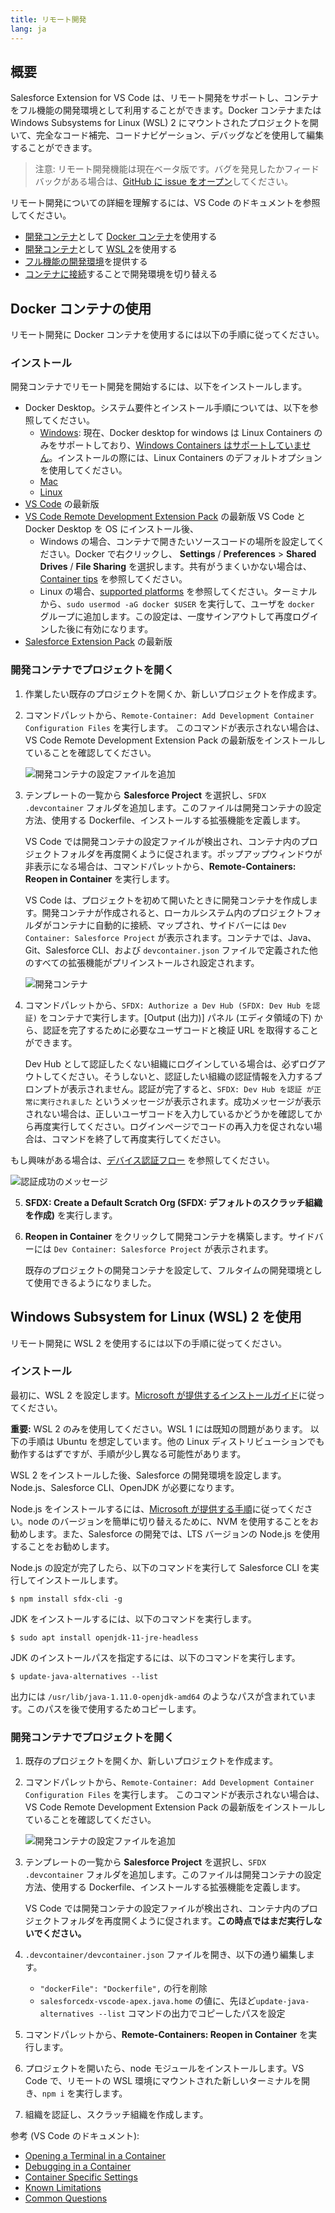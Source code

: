 ```yaml
---
title: リモート開発
lang: ja
---
```


## 概要

Salesforce Extension for VS Code は、リモート開発をサポートし、コンテナをフル機能の開発環境として利用することができます。Docker コンテナまたは Windows Subsystems for Linux (WSL) 2 にマウントされたプロジェクトを開いて、完全なコード補完、コードナビゲーション、デバッグなどを使用して編集することができます。

> 注意: リモート開発機能は現在ベータ版です。バグを発見したかフィードバックがある場合は、[GitHub に issue をオープン](./ja/bugs-and-feedback)してください。

リモート開発についての詳細を理解するには、VS Code のドキュメントを参照してください。

- [開発コンテナ](https://code.visualstudio.com/docs/remote/containers#_indepth-setting-up-a-folder-to-run-in-a-container)として [Docker コンテナ](https://www.docker.com/)を使用する
- [開発コンテナ](https://code.visualstudio.com/docs/remote/containers#_indepth-setting-up-a-folder-to-run-in-a-container)として [WSL 2](https://docs.microsoft.com/en-us/windows/wsl/)を使用する
- [フル機能の開発環境](https://code.visualstudio.com/docs/remote/remote-overview)を提供する
- [コンテナに接続](https://code.visualstudio.com/docs/remote/containers)することで開発環境を切り替える

## Docker コンテナの使用

リモート開発に Docker コンテナを使用するには以下の手順に従ってください。

### インストール

開発コンテナでリモート開発を開始するには、以下をインストールします。

- Docker Desktop。システム要件とインストール手順については、以下を参照してください。
  - [Windows](https://docs.docker.com/docker-for-windows/install/): 現在、Docker desktop for windows は Linux Containers のみをサポートしており、[Windows Containers はサポートしていません](https://code.visualstudio.com/docs/remote/containers#_known-limitations)。インストールの際には、Linux Containers のデフォルトオプションを使用してください。
  - [Mac](https://docs.docker.com/docker-for-mac/install/)
  - [Linux](https://docs.docker.com/install/linux/docker-ce/centos/)
- [VS Code](https://code.visualstudio.com/download) の最新版
- [VS Code Remote Development Extension Pack](https://marketplace.visualstudio.com/items?itemName=ms-vscode-remote.vscode-remote-extensionpack) の最新版
  VS Code と Docker Desktop を OS にインストール後、
  - Windows の場合、コンテナで開きたいソースコードの場所を設定してください。Docker で右クリックし、 **Settings** / **Preferences** > **Shared Drives** / **File Sharing** を選択します。共有がうまくいかない場合は、[Container tips](https://code.visualstudio.com/docs/remote/troubleshooting#_container-tips) を参照してください。
  - Linux の場合、[supported platforms](https://docs.docker.com/install/#supported-platforms) を参照してください。ターミナルから、`sudo usermod -aG docker $USER` を実行して、ユーザを `docker` グループに追加します。この設定は、一度サインアウトして再度ログインした後に有効になります。
- [Salesforce Extension Pack](https://marketplace.visualstudio.com/items?itemName=salesforce.salesforcedx-vscode) の最新版

### 開発コンテナでプロジェクトを開く

1. 作業したい既存のプロジェクトを開くか、新しいプロジェクトを作成ます。
2. コマンドパレットから、`Remote-Container: Add Development Container Configuration Files` を実行します。
   このコマンドが表示されない場合は、VS Code Remote Development Extension Pack の最新版をインストールしていることを確認してください。

   ![開発コンテナの設定ファイルを追加](./images/add_dev_container.png)

3. テンプレートの一覧から **Salesforce Project** を選択し、`SFDX .devcontainer` フォルダを追加します。このファイルは開発コンテナの設定方法、使用する Dockerfile、インストールする拡張機能を定義します。

   VS Code では開発コンテナの設定ファイルが検出され、コンテナ内のプロジェクトフォルダを再度開くように促されます。ポップアップウィンドウが非表示になる場合は、コマンドパレットから、**Remote-Containers: Reopen in Container** を実行します。

   VS Code は、プロジェクトを初めて開いたときに開発コンテナを作成します。開発コンテナが作成されると、ローカルシステム内のプロジェクトフォルダがコンテナに自動的に接続、マップされ、サイドバーには `Dev Container: Salesforce Project` が表示されます。コンテナでは、Java、Git、Salesforce CLI、および `devcontainer.json` ファイルで定義された他のすべての拡張機能がプリインストールされ設定されます。

   ![開発コンテナ](./images/devcontainer.png)

4. コマンドパレットから、`SFDX: Authorize a Dev Hub (SFDX: Dev Hub を認証)` をコンテナで実行します。[Output \(出力\)] パネル (エディタ領域の下) から、認証を完了するために必要なユーザコードと検証 URL を取得することができます。

   Dev Hub として認証したくない組織にログインしている場合は、必ずログアウトしてください。そうしないと、認証したい組織の認証情報を入力するプロンプトが表示されません。認証が完了すると、`SFDX: Dev Hub を認証 が正常に実行されました` というメッセージが表示されます。成功メッセージが表示されない場合は、正しいユーザコードを入力しているかどうかを確認してから再度実行してください。ログインページでコードの再入力を促されない場合は、コマンドを終了して再度実行してください。

もし興味がある場合は、[デバイス認証フロー](https://help.salesforce.com/articleView?id=remoteaccess_oauth_device_flow.htm&type=5&language=ja) を参照してください。

![認証成功のメッセージ](./images/authorize_message.png)

5. **SFDX: Create a Default Scratch Org (SFDX: デフォルトのスクラッチ組織を作成)** を実行します。
6. **Reopen in Container** をクリックして開発コンテナを構築します。サイドバーには `Dev Container: Salesforce Project` が表示されます。

   既存のプロジェクトの開発コンテナを設定して、フルタイムの開発環境として使用できるようになりました。

## Windows Subsystem for Linux (WSL) 2 を使用

リモート開発に WSL 2 を使用するには以下の手順に従ってください。

### インストール

最初に、WSL 2 を設定します。[Microsoft が提供するインストールガイド](https://docs.microsoft.com/ja-jp/windows/wsl/install-win10)に従ってください。

**重要:** WSL 2 のみを使用してください。WSL 1 には既知の問題があります。 以下の手順は Ubuntu を想定しています。他の Linux ディストリビューションでも動作するはずですが、手順が少し異なる可能性があります。

WSL 2 をインストールした後、Salesforce の開発環境を設定します。Node.js、Salesforce CLI、OpenJDK が必要になります。

Node.js をインストールするには、[Microsoft が提供する手順](https://docs.microsoft.com/ja-jp/windows/dev-environment/javascript/nodejs-on-wsl)に従ってください。node のバージョンを簡単に切り替えるために、NVM を使用することをお勧めします。また、Salesforce の開発では、LTS バージョンの Node.js を使用することをお勧めします。

Node.js の設定が完了したら、以下のコマンドを実行して Salesforce CLI を実行してインストールします。

```
$ npm install sfdx-cli -g
```

JDK をインストールするには、以下のコマンドを実行します。

```
$ sudo apt install openjdk-11-jre-headless
```

JDK のインストールパスを指定するには、以下のコマンドを実行します。

```
$ update-java-alternatives --list
```

出力には `/usr/lib/java-1.11.0-openjdk-amd64` のようなパスが含まれています。このパスを後で使用するためコピーします。

### 開発コンテナでプロジェクトを開く

1. 既存のプロジェクトを開くか、新しいプロジェクトを作成ます。
2. コマンドパレットから、`Remote-Container: Add Development Container Configuration Files` を実行します。
   このコマンドが表示されない場合は、VS Code Remote Development Extension Pack の最新版をインストールしていることを確認してください。

   ![開発コンテナの設定ファイルを追加](./images/add_dev_container.png)

3. テンプレートの一覧から **Salesforce Project** を選択し、`SFDX .devcontainer` フォルダを追加します。このファイルは開発コンテナの設定方法、使用する Dockerfile、インストールする拡張機能を定義します。

   VS Code では開発コンテナの設定ファイルが検出され、コンテナ内のプロジェクトフォルダを再度開くように促されます。**この時点ではまだ実行しないでください。**

4. `.devcontainer/devcontainer.json` ファイルを開き、以下の通り編集します。

   - `"dockerFile": "Dockerfile",` の行を削除
   - `salesforcedx-vscode-apex.java.home` の値に、先ほど`update-java-alternatives --list` コマンドの出力でコピーしたパスを設定

5. コマンドパレットから、**Remote-Containers: Reopen in Container** を実行します。
6. プロジェクトを開いたら、node モジュールをインストールします。VS Code で、リモートの WSL 環境にマウントされた新しいターミナルを開き、`npm i` を実行します。
7. 組織を認証し、スクラッチ組織を作成します。

参考 (VS Code のドキュメント):

- [Opening a Terminal in a Container](https://code.visualstudio.com/docs/remote/containers#_opening-a-terminal)
- [Debugging in a Container](https://code.visualstudio.com/docs/remote/containers#_debugging-in-a-container)
- [Container Specific Settings](https://code.visualstudio.com/docs/remote/containers#_container-specific-settings)
- [Known Limitations](https://code.visualstudio.com/docs/remote/containers#_known-limitations)
- [Common Questions](https://code.visualstudio.com/docs/remote/containers#_common-questions)
